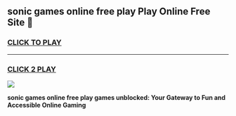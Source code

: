 
## sonic games online free play Play Online Free Site 👋
<h3>
<a href="https://download.freeplayer.one?title=sonic_games_online_free_play&ref=21F">CLICK TO PLAY</a></h3>
<hr>

<h3>
<a href="https://download.freeplayer.one?title=sonic_games_online_free_play&ref=21F">CLICK 2 PLAY</a>
  
</h3>

<a href="https://download.freeplayer.one?title=sonic_games_online_free_play&ref=21F"><img src="https://cdnb.artstation.com/p/assets/images/images/032/539/853/original/anto-thomas-button-gif.gif"></a>


**sonic games online free play games unblocked: Your Gateway to Fun and Accessible Online Gaming**
